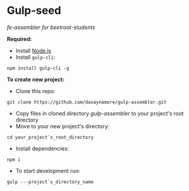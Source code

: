 # Gulp-seed
_fe-assembler for beetroot-students_

**Required:**
* Install [Node.js](https://nodejs.org/uk/)
* Install `gulp-cli`:
```
npm install gulp-cli -g
```

**To create new project:**
* Clone this repo:
```
git clone https://github.com/davaynamore/gulp-assembler.git
```

* Copy files in cloned directory _gulp-assembler_ to your project's root directory
* Move to your new project's directory:
```
cd your_project`s_root_directory
```
* Install dependencies:
```
npm i
```
* To start development run:
```
gulp ---project`s_directory_name
```
